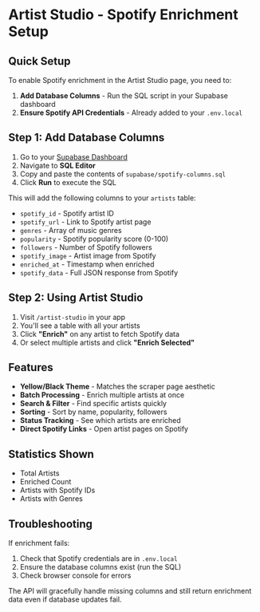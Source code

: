 # Artist Studio - Spotify Enrichment Setup

## Quick Setup

To enable Spotify enrichment in the Artist Studio page, you need to:

1. **Add Database Columns** - Run the SQL script in your Supabase dashboard
2. **Ensure Spotify API Credentials** - Already added to your `.env.local`

## Step 1: Add Database Columns

1. Go to your [Supabase Dashboard](https://app.supabase.com)
2. Navigate to **SQL Editor**
3. Copy and paste the contents of `supabase/spotify-columns.sql`
4. Click **Run** to execute the SQL

This will add the following columns to your `artists` table:
- `spotify_id` - Spotify artist ID
- `spotify_url` - Link to Spotify artist page
- `genres` - Array of music genres
- `popularity` - Spotify popularity score (0-100)
- `followers` - Number of Spotify followers
- `spotify_image` - Artist image from Spotify
- `enriched_at` - Timestamp when enriched
- `spotify_data` - Full JSON response from Spotify

## Step 2: Using Artist Studio

1. Visit `/artist-studio` in your app
2. You'll see a table with all your artists
3. Click **"Enrich"** on any artist to fetch Spotify data
4. Or select multiple artists and click **"Enrich Selected"**

## Features

- **Yellow/Black Theme** - Matches the scraper page aesthetic
- **Batch Processing** - Enrich multiple artists at once
- **Search & Filter** - Find specific artists quickly
- **Sorting** - Sort by name, popularity, followers
- **Status Tracking** - See which artists are enriched
- **Direct Spotify Links** - Open artist pages on Spotify

## Statistics Shown

- Total Artists
- Enriched Count
- Artists with Spotify IDs
- Artists with Genres

## Troubleshooting

If enrichment fails:
1. Check that Spotify credentials are in `.env.local`
2. Ensure the database columns exist (run the SQL)
3. Check browser console for errors

The API will gracefully handle missing columns and still return enrichment data even if database updates fail.
